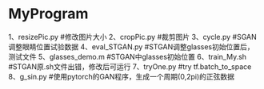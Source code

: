# MyProgram
1、resizePic.py   #修改图片大小
2、cropPic.py     #裁剪图片
3、cycle.py       #SGAN调整眼睛位置试验数据
4、eval_STGAN.py  #STGAN调整glasses初始位置后，测试文件
5、glasses_demo.m #STGAN中glasses初始位置
6、train_My.sh    #STGAN原.sh文件出错，修改后可运行
7、tryOne.py      #try tf.batch_to_space
8、g_sin.py       #使用pytorch的GAN程序，生成一个周期(0,2pi)的正弦数据
